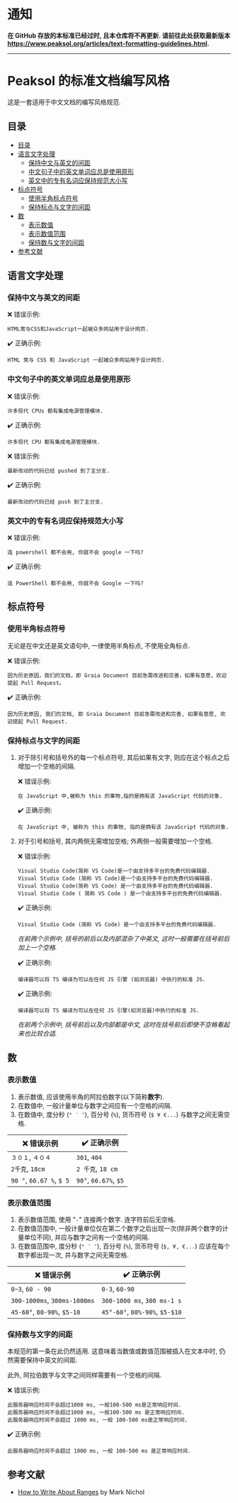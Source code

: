 # 通知
**在 GitHub 存放的本标准已经过时, 且本仓库将不再更新. 请前往此处获取最新版本 <https://www.peaksol.org/articles/text-formatting-guidelines.html>.**

---

# Peaksol 的标准文档编写风格
这是一套适用于中文文档的编写风格规范.

## 目录
- [目录](#目录)
- [语言文字处理](#语言文字处理)
  - [保持中文与英文的间距](#保持中文与英文的间距)
  - [中文句子中的英文单词应总是使用原形](#中文句子中的英文单词应总是使用原形)
  - [英文中的专有名词应保持规范大小写](#英文中的专有名词应保持规范大小写)
- [标点符号](#标点符号)
  - [使用半角标点符号](#使用半角标点符号)
  - [保持标点与文字的间距](#保持标点与文字的间距)
- [数](#数)
  - [表示数值](#表示数值)
  - [表示数值范围](#表示数值范围)
  - [保持数与文字的间距](#保持数与文字的间距)
- [参考文献](#参考文献)

## 语言文字处理
### 保持中文与英文的间距
❌ 错误示例:
```
HTML常与CSS和JavaScript一起被众多网站用于设计网页.
```
✔️ 正确示例:
```
HTML 常与 CSS 和 JavaScript 一起被众多网站用于设计网页.
```

### 中文句子中的英文单词应总是使用原形
❌ 错误示例:
```
许多现代 CPUs 都有集成电源管理模块.
```
✔️ 正确示例:
```
许多现代 CPU 都有集成电源管理模块.
```

❌ 错误示例:
```
最新改动的代码已经 pushed 到了主分支.
```

✔️ 正确示例:
```
最新改动的代码已经 push 到了主分支.
```

### 英文中的专有名词应保持规范大小写
❌ 错误示例:
```
连 powershell 都不会用, 你就不会 google 一下吗?
```

✔️ 正确示例:
```
连 PowerShell 都不会用, 你就不会 Google 一下吗?
```

## 标点符号
### 使用半角标点符号
无论是在中文还是英文语句中, 一律使用半角标点, 不使用全角标点.

❌ 错误示例:
```
因为历史原因，我们的文档，即 Graia Document 目前急需改进和完善，如果有意愿，欢迎提起 Pull Request。
```

✔️ 正确示例:
```
因为历史原因, 我们的文档, 即 Graia Document 目前急需改进和完善, 如果有意愿, 欢迎提起 Pull Request.
```

### 保持标点与文字的间距
1. 对于除引号和括号外的每一个标点符号, 其后如果有文字, 则应在这个标点之后增加一个空格的间隔.

	❌ 错误示例:
	```
	在 JavaScript 中,被称为 this 的事物,指的是拥有该 JavaScript 代码的对象.
	```

	✔️ 正确示例:
	```
	在 JavaScript 中, 被称为 this 的事物, 指的是拥有该 JavaScript 代码的对象.
	```

2. 对于引号和括号, 其内两侧无需增加空格; 外两侧一般需要增加一个空格.

	❌ 错误示例:
	```
	Visual Studio Code(简称 VS Code)是一个由支持多平台的免费代码编辑器.
	Visual Studio Code (简称 VS Code)是一个由支持多平台的免费代码编辑器.
	Visual Studio Code(简称 VS Code) 是一个由支持多平台的免费代码编辑器.
	Visual Studio Code ( 简称 VS Code ) 是一个由支持多平台的免费代码编辑器.
	```

	✔️ 正确示例:
	```
	Visual Studio Code (简称 VS Code) 是一个由支持多平台的免费代码编辑器.
	```
	*在前两个示例中, 括号的前后以及内部混杂了中英文, 这时一般需要在括号前后加上一个空格.*

	✔️ 正确示例:
	```
	编译器可以将 TS 编译为可以在任何 JS 引擎 (如浏览器) 中执行的标准 JS.
	```

	✔️ 正确示例:
	```
	编译器可以将 TS 编译为可以在任何 JS 引擎(如浏览器)中执行的标准 JS.
	```
	*在前两个示例中, 括号前后以及内部都是中文, 这时在括号前后即使不空格看起来也比较合适.*


## 数
### 表示数值
1. 表示数值, 应该使用半角的阿拉伯数字(以下简称**数字**).
2. 在数值中, 一般计量单位与数字之间应有一个空格的间隔.
3. 在数值中, 度分秒 (`° ′ ″`), 百分号 (`%`), 货币符号 (`$ ¥ €...`) 与数字之间无需空格.

| ❌ 错误示例 | ✔️ 正确示例 |
| - | - |
| `３０１`, `４０４` | `301`, `404` |
| `2千克`, `18cm` | `2 千克`, `18 cm` |
| `90 °`, `66.67 %`, `$ 5` | `90°`, `66.67%`, `$5` |

### 表示数值范围
1. 表示数值范围, 使用 "`-`" 连接两个数字. 连字符前后无空格.
2. 在数值范围中, 一般计量单位仅在第二个数字之后出现一次(除非两个数字的计量单位不同), 并应与数字之间有一个空格的间隔.
3. 在数值范围中, 度分秒 (`° ′ ″`), 百分号 (`%`), 货币符号 (`$, ¥, €...`) 应该在每个数字都出现一次, 并与数字之间无需空格.

| ❌ 错误示例 | ✔️ 正确示例 |
| - | - |
| `0~3`, `60 - 90` | `0-3`, `60-90` |
| `300-1000ms`, `300ms-1000ms` | `300-1000 ms`, `300 ms-1 s` |
| `45-60°`, `80-90%`, `$5-10` | `45°-60°`, `80%-90%`, `$5-$10` |

### 保持数与文字的间距
本规范的第一条在此仍然适用. 这意味着当数值或数值范围被插入在文本中时, 仍然需要保持中英文的间距.

此外, 阿拉伯数字与文字之间同样需要有一个空格的间隔.

❌ 错误示例:
```
此服务器响应时间不会超过1000 ms, 一般100-500 ms是正常响应时间.
此服务器响应时间不会超过1000 ms, 一般100-500 ms 是正常响应时间.
此服务器响应时间不会超过 1000 ms, 一般 100-500 ms是正常响应时间.
```

✔️ 正确示例:
```
此服务器响应时间不会超过 1000 ms, 一般 100-500 ms 是正常响应时间.
```

## 参考文献
- [How to Write About Ranges](https://www.dailywritingtips.com/how-to-write-about-ranges/) by Mark Nichol
